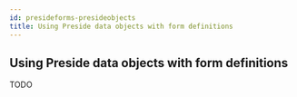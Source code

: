 ```yaml
---
id: presideforms-presideobjects
title: Using Preside data objects with form definitions
---
```


## Using Preside data objects with form definitions

TODO
